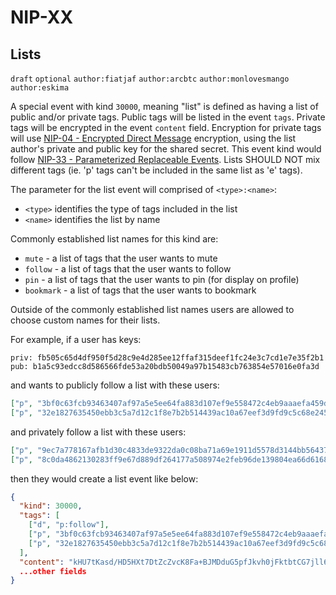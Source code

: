 NIP-XX
======

Lists
-------------------------

`draft` `optional` `author:fiatjaf` `author:arcbtc` `author:monlovesmango` `author:eskima` 

A special event with kind `30000`, meaning "list" is defined as having a list of public and/or private tags. Public tags will be listed in the event `tags`. Private tags will be encrypted in the event `content` field. Encryption for private tags will use [NIP-04 - Encrypted Direct Message](04.md) encryption, using the list author's private and public key for the shared secret. This event kind would follow [NIP-33 - Parameterized Replaceable Events](33.md). Lists SHOULD NOT mix different tags (ie. 'p' tags can't be included in the same list as 'e' tags).

The parameter for the list event will comprised of `<type>:<name>`:
- `<type>` identifies the type of tags included in the list
- `<name>` identifies the list by name

Commonly established list names for this kind are:
- `mute` - a list of tags that the user wants to mute
- `follow` - a list of tags that the user wants to follow
- `pin` - a list of tags that the user wants to pin (for display on profile)
- `bookmark` - a list of tags that the user wants to bookmark

Outside of the commonly established list names users are allowed to choose custom names for their lists.

For example, if a user has keys:
```
priv: fb505c65d4df950f5d28c9e4d285ee12ffaf315deef1fc24e3c7cd1e7e35f2b1
pub: b1a5c93edcc8d586566fde53a20bdb50049a97b15483cb763854e57016e0fa3d 
```
and wants to publicly follow a list with these users:

```json
["p", "3bf0c63fcb93463407af97a5e5ee64fa883d107ef9e558472c4eb9aaaefa459d"],
["p", "32e1827635450ebb3c5a7d12c1f8e7b2b514439ac10a67eef3d9fd9c5c68e245"]
```
and privately follow a list with these users:

```json
["p", "9ec7a778167afb1d30c4833de9322da0c08ba71a69e1911d5578d3144bb56437"],
["p", "8c0da4862130283ff9e67d889df264177a508974e2feb96de139804ea66d6168"]
```

then they would create a list event like below:

```json
{
  "kind": 30000,
  "tags": [
    ["d", "p:follow"],
    ["p", "3bf0c63fcb93463407af97a5e5ee64fa883d107ef9e558472c4eb9aaaefa459d"],
    ["p", "32e1827635450ebb3c5a7d12c1f8e7b2b514439ac10a67eef3d9fd9c5c68e245"],
  ],
  "content": "kHU7tKasd/HD5HXt7DtZcZvcK8Fa+BJMDduG5pfJkvh0jFktbtCG7jll6/b2diG2DRnVO+HJUhY0hfPXD/6TiSMLNh/IcWrqpdXacSIGEeI9VuYI0eoUw77VAhADWvpIPEeyN6qbm4QcEibM2hAVIYg90m1hpiG6/of+8sv5urD4W3QdhUWZqFim281THw3uWHf8rqFgzmHs4+nXX2G4xw==?iv=s74CzOnLHTonCkkjN7lcAg==",
  ...other fields
}
```


